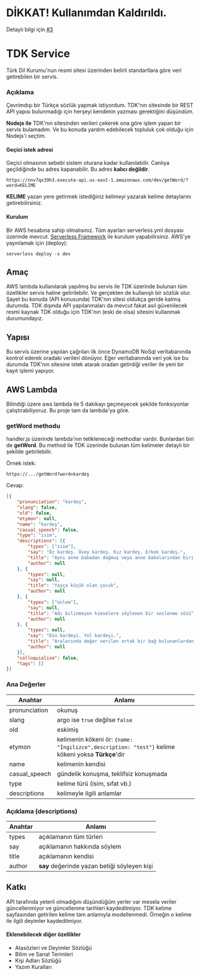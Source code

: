 # DİKKAT! Kullanımdan Kaldırıldı.
Detaylı bilgi için [#3](https://github.com/abdurrahmanekr/tdk-service/issues/3)

# TDK Service
Türk Dil Kurumu'nun resmi sitesi üzerinden belirli standartlara göre veri getirebilen bir servis.

### Açıklama 
Çevrimdışı bir Türkçe sözlük yapmak istiyordum. TDK'nın sitesinde bir REST API yapısı bulunmadığı için herşeyi kendimin yazması gerektiğini düşündüm.

**Nodejs ile** TDK'nın sitesinden verileri çekerek ona göre işlem yapan bir servis bulamadım. Ve bu konuda yardım edebilecek topluluk çok olduğu için Nodejs'i seçtim.

#### Geçici istek adresi
Geçici olmasının sebebi sistem oturana kadar kullanılabilir. Canlıya geçildiğinde bu adres kapanabilir. Bu adres **kalıcı değildir**.

```
https://nnv7qx39h3.execute-api.us-east-1.amazonaws.com/dev/getWord/?word=KELIME
```
**KELIME** yazan yere getirmek istediğiniz kelimeyi yazarak kelime detaylarını getirebilirsiniz.

#### Kurulum
Bir AWS hesabına sahip olmalısınız.
Tüm ayarları serverless.yml dosyası üzerinde mevcut. [Serverless Framework](https://serverless.com/framework/docs/) ile kurulum yapabilirsiniz. AWS'ye yayınlamak için (deploy):

```
serverless deploy -s dev
```

## Amaç
AWS lambda kullanılarak yapılmış bu servis ile TDK üzerinde bulunan tüm özellikler servis haline getirilebilir. Ve gerçekten de kullanışlı bir sözlük olur. Şayet bu konuda (API konusunda) TDK'nın sitesi oldukça geride kalmış durumda. TDK dışında API yapılanmaları da mevcut fakat asıl güvenilecek resmi kaynak TDK olduğu için TDK'nın (eski de olsa) sitesini kullanmak durumundayız.

## Yapısı
Bu servis üzerine yapılan çağrıları ilk önce DynamoDB NoSql veritabanında kontrol ederek oradaki verileri dönüyor. Eğer veritabanında veri yok ise bu durumda TDK'nın sitesine istek atarak oradan getirdiği veriler ile yeni bir kayıt işlemi yapıyor.

## AWS Lambda
Bilindiği üzere aws lambda ile 5 dakikayı geçmeyecek şekilde fonksiyonlar çalıştırabiliyoruz. Bu proje tam da lambda'ya göre.

### getWord methodu
handler.js üzerinde lambda'nın tetikleneceği methodlar vardır.
Bunlardan biri de **getWord**. Bu method ile TDK üzerinde bulunan tüm kelimeler detaylı bir şekilde getirilebilir.

Örnek istek:

```
https://.../getWord?word=kardeş
```

Cevap:

```json
[{
    "pronunciation": "kardeş",
    "slang": false,
    "old": false,
    "etymon": null,
    "name": "kardeş",
    "casual_speech": false,
    "type": "isim",
    "descriptions": [{
        "types": ["isim"],
        "say": "Öz kardeş. Üvey kardeş. Kız kardeş. Erkek kardeş.",
        "title": "Aynı anne babadan doğmuş veya anne babalarından biri aynı olan çocukların birbirine göre adı",
        "author": null
    }, {
        "types": null,
        "say": null,
        "title": "Yaşça küçük olan çocuk",
        "author": null
    }, {
        "types": ["ünlem"],
        "say": null,
        "title": "Adı bilinmeyen kimselere söylenen bir seslenme sözü",
        "author": null
    }, {
        "types": null,
        "say": "Din kardeşi. Yol kardeşi.",
        "title": "Aralarında değer verilen ortak bir bağ bulunanlardan her biri",
        "author": null
    }],
    "colloquialism": false,
    "tags": []
}]

```

### Ana Değerler
| Anahtar | Anlamı |
| --- | --- |
| pronunciation | okunuş |
| slang | argo ise `true` değilse `false` |
| old | eskimiş |
| etymon | kelimenin kökeni ör: `{name: "İngilizce",description: "test"}` kelime kökeni yoksa **Türkçe**'dir |
| name | kelimenin kendisi |
| casual_speech | gündelik konuşma, teklifsiz konuşmada |
| type | kelime türü (isim, sıfat vb.) |
| descriptions | kelimeyle ilgili anlamlar  |

### Açıklama (descriptions)
| Anahtar | Anlamı |
| --- | --- |
| types | açıklamanın tüm türleri |
| say | açıklamanın hakkında söylem |
| title | açıklamanın kendisi |
| author | **say** değerinde yazan betiği söyleyen kişi  |

## Katkı
API tarafında yeterli olmadığını düşündüğüm yerler var mesela veriler güncellenmiyor ve güncellenme tarihleri kaydedilmiyor. TDK kelime sayfasından getirilen kelime tam anlamıyla modellenmedi. Örneğin o kelime ile ilgili deyimler kaydedilmiyor.

#### Eklenebilecek diğer özellikler

- Atasözleri ve Deyimler Sözlüğü
- Bilim ve Sanat Terimleri 
- Kişi Adları Sözlüğü
- Yazım Kuralları

